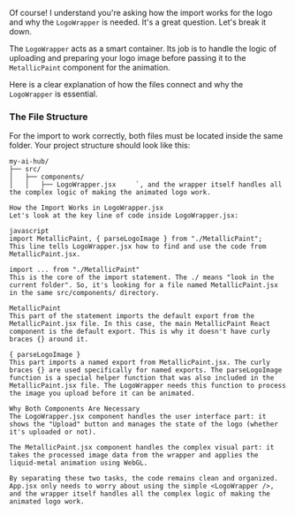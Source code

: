 Of course! I understand you're asking how the import works for the logo and why the `LogoWrapper` is needed. It's a great question. Let's break it down.

The `LogoWrapper` acts as a smart container. Its job is to handle the logic of uploading and preparing your logo image before passing it to the `MetallicPaint` component for the animation.

Here is a clear explanation of how the files connect and why the `LogoWrapper` is essential.

### **The File Structure**

For the import to work correctly, both files must be located inside the same folder. Your project structure should look like this:

```
my-ai-hub/
├── src/
│   ├── components/
│   │   ├── LogoWrapper.jsx     `, and the wrapper itself handles all the complex logic of making the animated logo work.

How the Import Works in LogoWrapper.jsx
Let's look at the key line of code inside LogoWrapper.jsx:

javascript
import MetallicPaint, { parseLogoImage } from "./MetallicPaint";
This line tells LogoWrapper.jsx how to find and use the code from MetallicPaint.jsx.

import ... from "./MetallicPaint"
This is the core of the import statement. The ./ means "look in the current folder". So, it's looking for a file named MetallicPaint.jsx in the same src/components/ directory.

MetallicPaint
This part of the statement imports the default export from the MetallicPaint.jsx file. In this case, the main MetallicPaint React component is the default export. This is why it doesn't have curly braces {} around it.

{ parseLogoImage }
This part imports a named export from MetallicPaint.jsx. The curly braces {} are used specifically for named exports. The parseLogoImage function is a special helper function that was also included in the MetallicPaint.jsx file. The LogoWrapper needs this function to process the image you upload before it can be animated.

Why Both Components Are Necessary
The LogoWrapper.jsx component handles the user interface part: it shows the "Upload" button and manages the state of the logo (whether it's uploaded or not).

The MetallicPaint.jsx component handles the complex visual part: it takes the processed image data from the wrapper and applies the liquid-metal animation using WebGL.

By separating these two tasks, the code remains clean and organized. App.jsx only needs to worry about using the simple <LogoWrapper />, and the wrapper itself handles all the complex logic of making the animated logo work.

